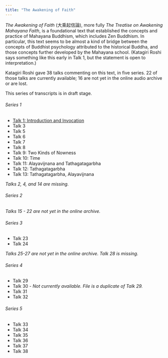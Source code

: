 ```yaml
---
title: "The Awakening of Faith"
---
```


*The Awakening of Faith* (大乘起信論), more fully *The Treatise on Awakening Mahayana Faith*, is a foundational text that established the concepts and practice of Mahayana Buddhism, which includes Zen Buddhism. In particular, this text seems to be almost a kind of bridge between the concepts of Buddhist psychology attributed to the historical Buddha, and those concepts further developed by the Mahayana school. (Katagiri Roshi says something like this early in Talk 1, but the statement is open to interpretation.)

Katagiri Roshi gave 38 talks commenting on this text, in five series. 22 of those talks are currently available; 16 are not yet in the online audio archive or are lost.

This series of transcripts is in draft stage. 

###### Series 1

- [Talk 1: Introduction and Invocation](1984-03-16-Awakening-of-Faith-Talk-1)
- Talk 3
- Talk 5
- Talk 6
- Talk 7
- Talk 8
- Talk 9: Two Kinds of Nowness
- Talk 10: Time
- Talk 11: Alayavijnana and Tathagatagarbha
- Talk 12: Tathagatagarbha
- Talk 13: Tathagatagarbha, Alayavijnana

*Talks 2, 4, and 14 are missing.*

###### Series 2

*Talks 15 - 22 are not yet in the online archive.*

###### Series 3

- Talk 23
- Talk 24

*Talks 25-27 are not yet in the online archive. Talk 28 is missing.*

###### Series 4

- Talk 29
- Talk 30 - *Not currently available. File is a duplicate of Talk 29.*
- Talk 31
- Talk 32

###### Series 5

- Talk 33
- Talk 34
- Talk 35
- Talk 36
- Talk 37
- Talk 38
